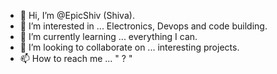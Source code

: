 - 👋 Hi, I’m @EpicShiv (Shiva).
- 👀 I’m interested in ... Electronics, Devops and code building.
- 🌱 I’m currently learning ... everything I can.
- 💞️ I’m looking to collaborate on ... interesting projects.
- 📫 How to reach me ... " ? "

<!---
EpicShiv/EpicShiv is a ✨ special ✨ repository because its `README.md` (this file) appears on your GitHub profile.
You can click the Preview link to take a look at your changes.
--->
